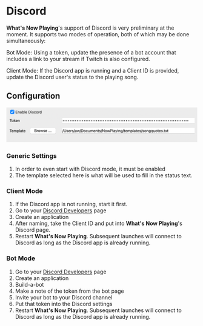 # Discord

**What's Now Playing**'s support of Discord is very preliminary at the
moment. It supports two modes of operation, both of which may be done
simultaneously:

Bot Mode: Using a token, update the presence of a bot account that
includes a link to your stream if Twitch is also configured.

Client Mode: If the Discord app is running and a Client ID is provided,
update the Discord user's status to the playing song.

## Configuration

[![Discord settings in What's Now Playing](images/wnp_discord_settings.png)](images/wnp_discord_settings.png)

### Generic Settings

1. In order to even start with Discord mode, it must be enabled
2. The template selected here is what will be used to fill in the
   status text.

### Client Mode

1. If the Discord app is not running, start it first.
2. Go to your [Discord Developers](https://discord.com/developers/) page
3. Create an application
4. After naming, take the Client ID and put into **What's Now Playing**'s Discord page.
5. Restart **What's Now Playing**. Subsequent launches will connect to Discord as long as the Discord app is already running.

### Bot Mode

1. Go to your [Discord Developers](https://discord.com/developers/) page
2. Create an application
3. Build-a-bot
4. Make a note of the token from the bot page
5. Invite your bot to your Discord channel
6. Put that token into the Discord settings
7. Restart **What's Now Playing**. Subsequent launches will connect to
   Discord as long as the Discord app is already running.
